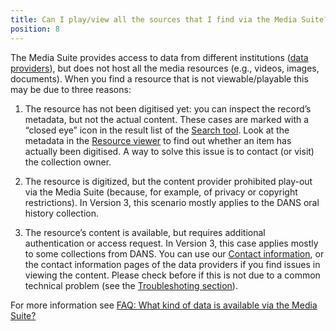 ```yaml
---
title: Can I play/view all the sources that I find via the Media Suite?
position: 8
---
```


The Media Suite provides access to data from different institutions ([data providers](https://mediasuitedata.clariah.nl/group)), but does not host all the media resources (e.g., videos, images, documents). When you find a resource that is not viewable/playable this may be due to three reasons:

1. The resource has not been digitised yet: you can inspect the record’s metadata, but not the actual  content. These cases are marked with a “closed eye” icon in the result list of the [Search tool](</documentation/howtos/single-search>). Look at the metadata in the [Resource viewer](</documentation/howtos/resource-viewer>) to find out whether an item has actually been digitised. A way to solve this issue is to contact (or visit) the collection owner.

2. The resource is digitized, but the content provider prohibited  play-out  via the Media Suite (because, for example, of privacy or copyright restrictions). In Version 3, this scenario mostly applies to the DANS oral history collection.

3. The resource’s content is  available, but requires additional authentication or access request. In Version 3, this case applies mostly to some collections from DANS.  You can use our [Contact information](/contact), or the contact information pages of the data providers if you find issues in viewing the content. Please check before if this is not due to a common technical problem (see the [Troubleshoting section](/documentation/troubleshooting)).

For more information see [FAQ: What kind of data is available via the Media Suite?](/documentation/faq/what-data)

